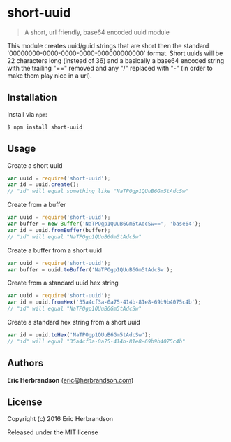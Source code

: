 # short-uuid
> A short, url friendly, base64 encoded uuid module

This module creates uuid/guid strings that are short then the standard '00000000-0000-0000-0000-000000000000' format.
Short uuids will be 22 characters long (instead of 36) and a basically a base64 encoded string with the trailing "==" removed and any "/" replaced with "-" (in order to make them play nice in a url).


## Installation
Install via `npm`:

```
$ npm install short-uuid
```


## Usage

Create a short uuid
``` js
var uuid = require('short-uuid');
var id = uuid.create();
// "id" will equal something like "NaTPOgp1QUuB6Gm5tAdcSw"
```

Create from a buffer
``` js
var uuid = require('short-uuid');
var buffer = new Buffer('NaTPOgp1QUuB6Gm5tAdcSw==', 'base64');
var id = uuid.fromBuffer(buffer);
// "id" will equal "NaTPOgp1QUuB6Gm5tAdcSw"
```

Create a buffer from a short uuid
``` js
var uuid = require('short-uuid');
var buffer = uuid.toBuffer('NaTPOgp1QUuB6Gm5tAdcSw');
```

Create from a standard uuid hex string
``` js
var uuid = require('short-uuid');
var id = uuid.fromHex('35a4cf3a-0a75-414b-81e8-69b9b4075c4b');
// "id" will equal "NaTPOgp1QUuB6Gm5tAdcSw"
```

Create a standard hex string from a short uuid
``` js
var id = uuid.toHex('NaTPOgp1QUuB6Gm5tAdcSw');
// "id" will equal "35a4cf3a-0a75-414b-81e8-69b9b4075c4b"
```

## Authors

**Eric Herbrandson** ([eric@herbrandson.com](eric@herbrandson.com))



## License
Copyright (c) 2016 Eric Herbrandson

Released under the MIT license